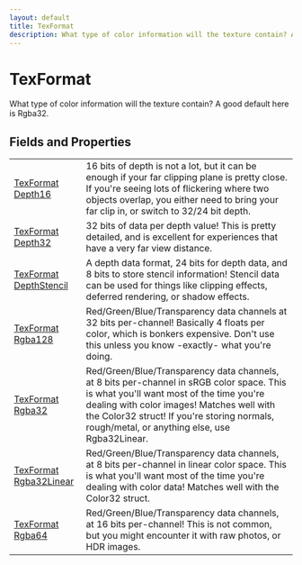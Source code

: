 ```yaml
---
layout: default
title: TexFormat
description: What type of color information will the texture contain? A good default here is Rgba32.
---
```

# TexFormat

What type of color information will the texture contain? A good default
here is Rgba32.


## Fields and Properties

|  |  |
|--|--|
|[TexFormat]({{site.url}}/Pages/Reference/TexFormat.html) [Depth16]({{site.url}}/Pages/Reference/TexFormat/Depth16.html)|16 bits of depth is not a lot, but it can be enough if your far clipping plane is pretty close. If you're seeing lots of flickering where two objects overlap, you either need to bring your far clip in, or switch to 32/24 bit depth.|
|[TexFormat]({{site.url}}/Pages/Reference/TexFormat.html) [Depth32]({{site.url}}/Pages/Reference/TexFormat/Depth32.html)|32 bits of data per depth value! This is pretty detailed, and is excellent for experiences that have a very far view distance.|
|[TexFormat]({{site.url}}/Pages/Reference/TexFormat.html) [DepthStencil]({{site.url}}/Pages/Reference/TexFormat/DepthStencil.html)|A depth data format, 24 bits for depth data, and 8 bits to store stencil information! Stencil data can be used for things like clipping effects, deferred rendering, or shadow effects.|
|[TexFormat]({{site.url}}/Pages/Reference/TexFormat.html) [Rgba128]({{site.url}}/Pages/Reference/TexFormat/Rgba128.html)|Red/Green/Blue/Transparency data channels at 32 bits per-channel! Basically 4 floats per color, which is bonkers expensive. Don't use this unless you know -exactly- what you're doing.|
|[TexFormat]({{site.url}}/Pages/Reference/TexFormat.html) [Rgba32]({{site.url}}/Pages/Reference/TexFormat/Rgba32.html)|Red/Green/Blue/Transparency data channels, at 8 bits per-channel in sRGB color space. This is what you'll want most of the time you're dealing with color images! Matches well with the Color32 struct! If you're storing normals, rough/metal, or anything else, use Rgba32Linear.|
|[TexFormat]({{site.url}}/Pages/Reference/TexFormat.html) [Rgba32Linear]({{site.url}}/Pages/Reference/TexFormat/Rgba32Linear.html)|Red/Green/Blue/Transparency data channels, at 8 bits per-channel in linear color space. This is what you'll want most of the time you're dealing with color data! Matches well with the Color32 struct.|
|[TexFormat]({{site.url}}/Pages/Reference/TexFormat.html) [Rgba64]({{site.url}}/Pages/Reference/TexFormat/Rgba64.html)|Red/Green/Blue/Transparency data channels, at 16 bits per-channel! This is not common, but you might encounter it with raw photos, or HDR images.|



